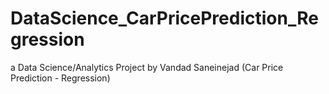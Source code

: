 # DataScience_CarPricePrediction_Regression
a Data Science/Analytics Project by Vandad Saneinejad (Car Price Prediction - Regression)
